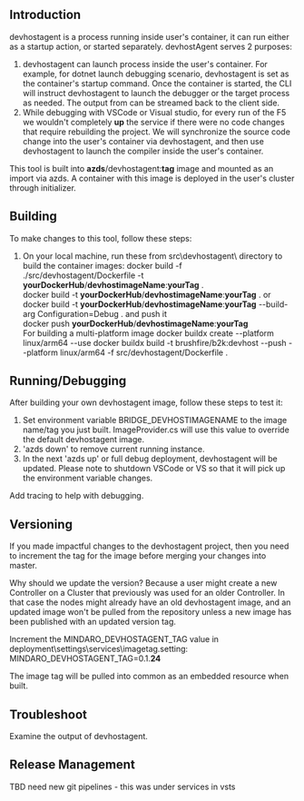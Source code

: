  Introduction
-------------
devhostagent is a process running inside user's container, it can run either as a startup action, or started separately. devhostAgent serves 2 purposes:

1. devhostagent can launch process inside the user's container. For example, for dotnet launch debugging scenario, devhostagent is set as the container's startup command. Once the container is started, the CLI will instruct devhostagent to launch the debugger or the target process as needed. The output from can be streamed back to the client side.
2. While debugging with VSCode or Visual studio, for every run of the F5 we wouldn't completely **up** the service if there were no code changes that require rebuilding the project. We will synchronize the source code change into the user's container via devhostagent, and then use devhostagent to launch the compiler inside the user's container.

This tool is built into **azds**/devhostagent:**tag** image and mounted as an import via azds. A container with this image is deployed in the user's cluster through initializer.

Building
---------
To make changes to this tool, follow these steps:  
1. On your local machine, run these from src\devhostagent\ directory to build the container images:
   docker build -f ./src/devhostagent/Dockerfile -t **yourDockerHub**/**devhostimageName**:**yourTag** .  
   docker build -t **yourDockerHub**/**devhostimageName**:**yourTag** . 
      or
   docker build -t **yourDockerHub**/**devhostimageName**:**yourTag** --build-arg Configuration=Debug .
   and push it  
   docker push **yourDockerHub**/**devhostimageName**:**yourTag**  
For building a multi-platform image
   docker buildx create --platform linux/arm64 --use
   docker buildx build -t brushfire/b2k:devhost --push --platform linux/arm64 -f src/devhostagent/Dockerfile .

Running/Debugging
-------
After building your own devhostagent image, follow these steps to test it:
1. Set environment variable BRIDGE_DEVHOSTIMAGENAME to the image name/tag you just built. ImageProvider.cs will use this value to override the default devhostagent image.
2. 'azds down' to remove current running instance.
3. In the next 'azds up' or full debug deployment, devhostagent will be updated. Please note to shutdown VSCode or VS so that it will pick up the environment variable changes. 

Add tracing to help with debugging.

Versioning
----------
If you made impactful changes to the devhostagent project, then you need to increment the tag for the image before merging your changes into master.

Why should we update the version? Because a user might create a new Controller on a Cluster that previously was used for an older Controller. In that case the nodes might already have an old devhostagent image, and an updated image won't be pulled from the repository unless a new image has been published with an updated version tag.

Increment the MINDARO_DEVHOSTAGENT_TAG value in deployment\settings\services\imagetag.setting: MINDARO_DEVHOSTAGENT_TAG=0.1.**24**

The image tag will be pulled into common as an embedded resource when built.

Troubleshoot
------------
Examine the output of devhostagent. 

Release Management
------------------
TBD need new git pipelines - this was under services in vsts
